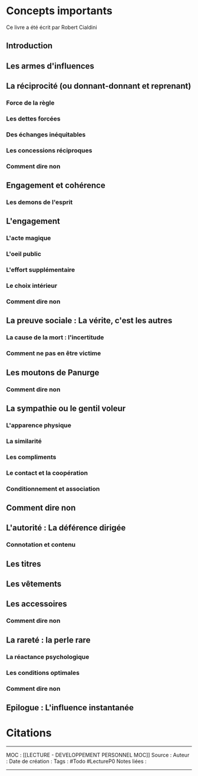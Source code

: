 # Concepts importants

Ce livre a été écrit par Robert Cialdini

## Introduction
## Les armes d'influences
## La réciprocité (ou donnant-donnant et reprenant)
### Force de la règle
### Les dettes forcées
### Des échanges inéquitables
### Les concessions réciproques
### Comment dire non

## Engagement et cohérence
### Les demons de l'esprit
## L'engagement
### L'acte magique
### L'oeil public
### L'effort supplémentaire
### Le choix intérieur
### Comment dire non

## La preuve sociale : La vérite, c'est les autres
### La cause de la mort : l'incertitude
### Comment ne pas en être victime
## Les moutons de Panurge
### Comment dire non

## La sympathie ou le gentil voleur
### L'apparence physique
### La similarité 
### Les compliments
### Le contact et la coopération
### Conditionnement et association
## Comment dire non

## L'autorité : La déférence dirigée
### Connotation et contenu
## Les titres
## Les vêtements
## Les accessoires
### Comment dire non

## La rareté : la perle rare
### La réactance psychologique
### Les conditions optimales
### Comment dire non

## Epilogue : L'influence instantanée

# Citations 


***
MOC : [[LECTURE - DEVELOPPEMENT PERSONNEL MOC]]
Source : 
Auteur : 
Date de création : 
Tags : #Todo #LectureP0 
Notes liées :
***
